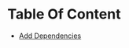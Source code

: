 # Table Of Content
* <a href="https://github.com/gabrielnieves18/Hands-On-Machine-Learning/blob/master/docs/Add%20dependencies.md" target="_blank">Add Dependencies</a>
